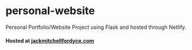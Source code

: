 # personal-website
Personal Portfolio/Website Project using Flask and hosted through Netlify.

#### Hosted at [jackmitchellfordyce.com](http://www.jackmitchellfordyce.com)
